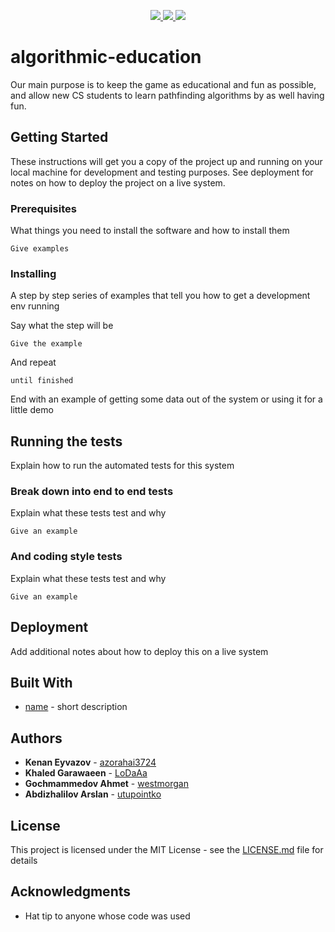 <p align="center">
    <a href="https://github.com/utupointko/algorithmic-education/actions?query=workflow%3Abuild"><img src="https://img.shields.io/github/workflow/status/utupointko/algorithmic-education/build/master">
    <a href="https://github.com/utupointko/algorithmic-education/actions?query=workflow%3Atest"><img src="https://img.shields.io/github/workflow/status/utupointko/algorithmic-education/test/master?label=test">
    <a href="https://github.com/utupointko/algorithmic-education/blob/master/LICENSE.md"><img src="https://img.shields.io/github/license/utupointko/algorithmic-education"></a>
</p>

# algorithmic-education

Our main purpose is to keep the game as educational and fun as possible, and allow new CS students to learn pathfinding algorithms by as well having fun.

## Getting Started

These instructions will get you a copy of the project up and running on your local machine for development and testing purposes. See deployment for notes on how to deploy the project on a live system.

### Prerequisites

What things you need to install the software and how to install them

```
Give examples
```

### Installing

A step by step series of examples that tell you how to get a development env running

Say what the step will be

```
Give the example
```

And repeat

```
until finished
```

End with an example of getting some data out of the system or using it for a little demo

## Running the tests

Explain how to run the automated tests for this system

### Break down into end to end tests

Explain what these tests test and why

```
Give an example
```

### And coding style tests

Explain what these tests test and why

```
Give an example
```

## Deployment

Add additional notes about how to deploy this on a live system

## Built With

* [name](link) - short description

## Authors

* **Kenan Eyvazov** - [azorahai3724](https://github.com/azorahai3724)
* **Khaled Garawaeen** - [LoDaAa](https://github.com/LoDaAa)
* **Gochmammedov Ahmet** - [westmorgan](https://github.com/westmorgan)
* **Abdizhalilov Arslan** - [utupointko](https://github.com/utupointko)

## License

This project is licensed under the MIT License - see the [LICENSE.md](LICENSE.md) file for details

## Acknowledgments

* Hat tip to anyone whose code was used
